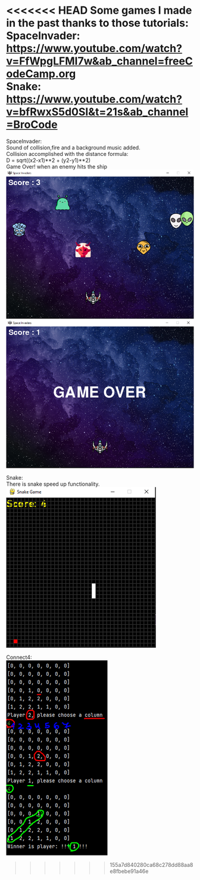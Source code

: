 <<<<<<< HEAD
Some games I made in the past thanks to those tutorials:  
SpaceInvader: https://www.youtube.com/watch?v=FfWpgLFMI7w&ab_channel=freeCodeCamp.org  
Snake: https://www.youtube.com/watch?v=bfRwxS5d0SI&t=21s&ab_channel=BroCode  
=======
SpaceInvader:  
Sound of collision,fire and a background music added.  
Collision accomplished with the distance formula:  
D = sqrt((x2-x1)**2 + (y2-y1)**2)  
Game Over! when an enemy hits the ship  
![img.png](zreadme-imgs/space-in.png)
![img.png](zreadme-imgs/space-gameover.png)

Snake:  
There is snake speed up functionality.  
![img.png](zreadme-imgs/snake.png)

Connect4:  
![img.png](zreadme-imgs/conn4.png)
>>>>>>> 155a7d840280ca68c278dd88aa8e8fbebe91a46e
